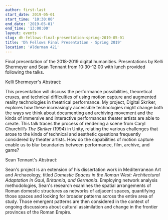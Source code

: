 ```yaml
---
author: first-last
start_date: 2019-05-01
start_time: '10:30:00'
end_date: '2019-05-01'
end_time: '13:00:00'
layout: events
slug: dh-fellows-final-presentation-spring-2019-05-01
title: 'Dh Fellows Final Presentation - Spring 2019'
location: 'Alderman 421'
---
```

Final presentation of the 2018-2019 digital humanities. Presentations by Kelli Shermeyer and Sean Tennant from 10:30-12:00 with lunch provided following the talks.

Kelli Shermeyer's Abstract:

This presentation will discuss the performance possibilities, theoretical cruxes, and technical difficulties of using motion capture and augmented reality technologies in theatrical performance. My project, Digital Skriker, explores how these increasingly accessible technologies might change both the ways we think about documenting and archiving movement and the kinds of immersive and interactive performances theater artists are able to create. This talk traces the process of rendering a scene from Caryl Churchill’s _The Skriker_ (1994) in Unity, relating the various challenges that arose to the kinds of technical and aesthetic questions frequently considered by theater artists. How do the capabilities of motion capture enable us to blur boundaries between performance, film, archive, and game?

Sean Tennant's Abstract:

Sean's project is an extension of his dissertation work in Mediterranean Art and Archaeology, titled _Domestic Spaces in the Roman West: Architectural Adaptation in Gaul, Britannia, and Germania_. Employing network analysis methodologies, Sean's research examines the spatial arrangements of Roman domestic structures as networks of adjacent spaces, quantifying those spaces and looking for broader patterns across the entire area of study. Those emergent patterns are then considered in the context of ongoing discussions about cultural assimilation and change in the frontier provinces of the Roman Empire.
